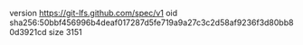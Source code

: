 version https://git-lfs.github.com/spec/v1
oid sha256:50bbf456996b4deaf017287d5fe719a9a27c3c2d58af9236f3d80bb80d3921cd
size 3151

